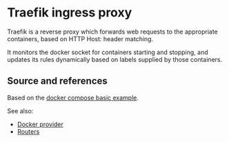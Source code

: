 # Traefik ingress proxy

Traefik is a reverse proxy which forwards web requests to the appropriate
containers, based on HTTP Host: header matching.

It monitors the docker socket for containers starting and stopping, and
updates its rules dynamically based on labels supplied by those containers.

## Source and references

Based on the [docker compose basic
example](https://doc.traefik.io/traefik/user-guides/docker-compose/basic-example/).

See also:
* [Docker provider](https://doc.traefik.io/traefik/providers/docker/)
* [Routers](https://doc.traefik.io/traefik/routing/routers/)
